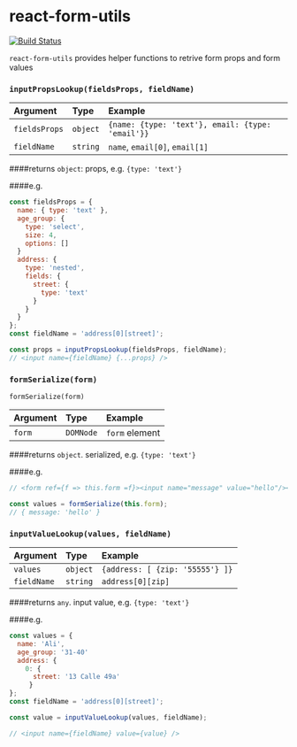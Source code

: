 # react-form-utils

[![Build Status](https://travis-ci.org/blacktangent/react-layout-builder.svg?branch=master)](https://travis-ci.org/blacktangent/react-layout-builder)

`react-form-utils` provides helper functions to retrive form props and form values

### `inputPropsLookup(fieldsProps, fieldName) `


Argument    | Type        | Example
:-----------| :-----------| :-----------
`fieldsProps`      | `object`      | `{name: {type: 'text'}, email: {type: 'email'}}`
`fieldName`   | `string`      | `name`, `email[0]`, `email[1]`

####returns
`object`: props, e.g. `{type: 'text'}`

####e.g.
```js
const fieldsProps = {
  name: { type: 'text' },
  age_group: {
    type: 'select',
    size: 4,
    options: []
  }
  address: {
    type: 'nested',
    fields: {
      street: {
        type: 'text'
      }
    }
  }  
};
const fieldName = 'address[0][street]';

const props = inputPropsLookup(fieldsProps, fieldName);
// <input name={fieldName} {...props} />
```

### `formSerialize(form)`

    formSerialize(form)  

Argument    | Type        | Example
:-----------| :-----------| :-----------
`form`      | `DOMNode`      | `form` element

####returns
`object`. serialized, e.g. `{type: 'text'}`

####e.g.
```js
// <form ref={f => this.form =f}><input name="message" value="hello"/></form>

const values = formSerialize(this.form);
// { message: 'hello' }

```

### `inputValueLookup(values, fieldName) `

Argument    | Type        | Example
:-----------| :-----------| :-----------
`values`      | `object`      | `{address: [ {zip: '55555'} ]}`
`fieldName`   | `string`      | `address[0][zip]`

####returns
`any`. input value, e.g. `{type: 'text'}`

####e.g.
```js
const values = {
  name: 'Ali',
  age_group: '31-40'
  address: {
    0: {
      street: '13 Calle 49a'
     }
};
const fieldName = 'address[0][street]';

const value = inputValueLookup(values, fieldName);

// <input name={fieldName} value={value} />
```
